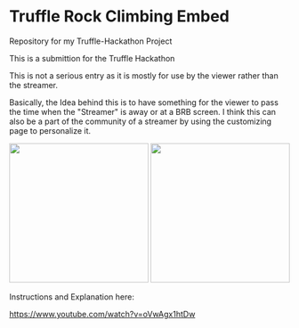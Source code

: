 # Truffle Rock Climbing Embed
Repository for my Truffle-Hackathon Project

This is a submittion for the Truffle Hackathon

This is not a serious entry as it is mostly for use by the viewer rather than the streamer.

Basically, the Idea behind this is to have something for the viewer to pass the time when the "Streamer" is away or at a BRB screen. I think this can also be a part of the community of a streamer by using the customizing page to personalize it.

<img src="https://user-images.githubusercontent.com/64918822/221991259-74208795-0e27-4ab8-8ee5-8ac9ab841828.JPG" width=250>

<img src="https://user-images.githubusercontent.com/64918822/221991276-2eb8f352-e405-44ed-937f-156f844d8808.JPG" width=250>


Instructions and Explanation here:

https://www.youtube.com/watch?v=oVwAgx1htDw
